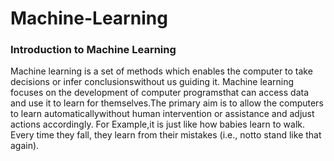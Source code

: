 # Machine-Learning
### Introduction to Machine Learning 
Machine learning  is  a  set  of  methods  which  enables  the  computer  to  take  decisions  or infer conclusionswithout  us guiding  it. Machine  learning  focuses  on the development  of  computer programsthat can access data and use it to learn for themselves.The primary aim is to allow the computers to learn automaticallywithout human intervention or assistance  and adjust  actions  accordingly. For  Example,it  is  just  like  how  babies  learn  to  walk. Every time they fall, they learn from their mistakes (i.e., notto stand like that again).
